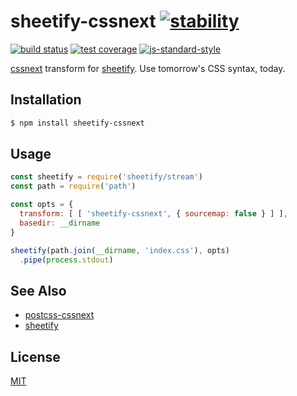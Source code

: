 # sheetify-cssnext [![stability][0]][1]
[![build status][4]][5] [![test coverage][6]][7] [![js-standard-style][10]][11]

[cssnext][12] transform for [sheetify][13]. Use tomorrow's CSS syntax, today.

## Installation
```sh
$ npm install sheetify-cssnext
```

## Usage
```js
const sheetify = require('sheetify/stream')
const path = require('path')

const opts = {
  transform: [ [ 'sheetify-cssnext', { sourcemap: false } ] ],
  basedir: __dirname
}

sheetify(path.join(__dirname, 'index.css'), opts)
  .pipe(process.stdout)
```

## See Also
- [postcss-cssnext][12]
- [sheetify][13]

## License
[MIT](https://tldrlegal.com/license/mit-license)

[0]: https://img.shields.io/badge/stability-experimental-orange.svg?style=flat-square
[1]: https://nodejs.org/api/documentation.html#documentation_stability_index
[4]: https://img.shields.io/travis/stackcss/sheetify-cssnext/master.svg?style=flat-square
[5]: https://travis-ci.org/stackcss/sheetify-cssnext
[6]: https://img.shields.io/codecov/c/github/stackcss/sheetify-cssnext/master.svg?style=flat-square
[7]: https://codecov.io/github/stackcss/sheetify-cssnext
[10]: https://img.shields.io/badge/code%20style-standard-brightgreen.svg?style=flat-square
[11]: https://github.com/feross/standard
[12]: https://github.com/MoOx/postcss-cssnext
[13]: https://github.com/stackcss/sheetify
